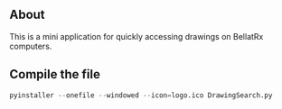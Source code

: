 About
-
This is a mini application for quickly accessing drawings on BellatRx computers.

Compile the file
-
```python
pyinstaller --onefile --windowed --icon=logo.ico DrawingSearch.py
```
